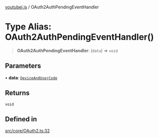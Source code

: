 [youtubei.js](../README.md) / OAuth2AuthPendingEventHandler

# Type Alias: OAuth2AuthPendingEventHandler()

> **OAuth2AuthPendingEventHandler**: (`data`) => `void`

## Parameters

• **data**: [`DeviceAndUserCode`](DeviceAndUserCode.md)

## Returns

`void`

## Defined in

[src/core/OAuth2.ts:32](https://github.com/LuanRT/YouTube.js/blob/305a398158a6cac82e6ef288fed4bf1661c89d52/src/core/OAuth2.ts#L32)

